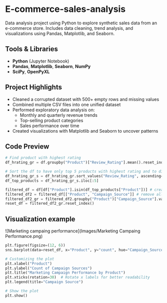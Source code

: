 # E-commerce-sales-analysis
Data analysis project using Python to explore synthetic sales data from an e-commerce store. Includes data cleaning, trend analysis, and visualizations using Pandas, Matplotlib, and Seaborn.

## Tools & Libraries
- **Python** (Jupyter Notebook)
- **Pandas**, **Matplotlib**, **Seaborn**, **NumPy**
- **SciPy**, **OpenPyXL**

## Project Highlights

- Cleaned a corrupted dataset with 500+ empty rows and missing values
- Combined multiple CSV files into one unified dataset
- Performed exploratory data analysis on:
  - Monthly and quarterly revenue trends
  - Top-selling product categories
  - Sales performance over time
- Created visualizations with Matplotlib and Seaborn to uncover patterns

## Code Preview
```python
# Find product with highest rating
df_hrating_gr = df.groupby("Product")["Review_Rating"].mean().reset_index()

# Sort the df to have only top 5 products with highest rating and to dispaly Campaign source in descending order
df_hrating_gr_s = df_hrating_gr.sort_values("Review_Rating", ascending=False)
df_top_products = df_hrating_gr_s.iloc[:5]

filtered_df = df[df["Product"].isin(df_top_products["Product"])] # create a copy of main df with data only related to top products
filtered_df2 = filtered_df[["Product", "Campaign_Source"]] # remove all other columns beside product and camaign source
filtered_df2_gr = filtered_df2.groupby("Product")["Campaign_Source"].value_counts() # count campaing sources
reset_df = filtered_df2_gr.reset_index()
```
## Visualization example
![Marketing campaing performance](Images/Marketing Campaing Performance.png)
```python
plt.figure(figsize=(12, 6))
sns.barplot(data=reset_df, x="Product", y="count", hue="Campaign_Source")

# Customizing the plot
plt.xlabel("Product")
plt.ylabel("Count of Campaign Sources")
plt.title("Marketing Campaign Performance by Product")
plt.xticks(rotation=30)  # Rotate x labels for better readability
plt.legend(title="Campaign Source")

# Show the plot
plt.show()
```
